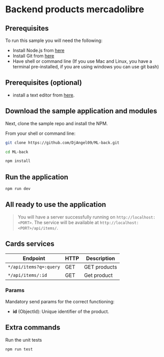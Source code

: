 # Backend products mercadolibre

## Prerequisites

To run this sample you will need the following:

* Install Node.js from [here](http://nodejs.org)
* Install Git from [here](https://git-scm.com/downloads)
* Have shell or command line (If you use Mac and Linux, you have a terminal pre-installed, if you are using windows you can use git bash)

## Prerequisites (optional)

* install a text editor from [here](https://code.visualstudio.com/download).

## Download the sample application and modules

Next, clone the sample repo and install the NPM.

From your shell or command line:

```bash
git clone https://github.com/DjAngel09/ML-back.git

cd ML-back

npm install
```

## Run the application

```bash
npm run dev
```

## All ready to use the application

> You will have a server successfully running on `http://localhost:<PORT>`.
> The service will be available at `http://localhost:<PORT>/api/items/`.

## Cards services

| Endpoint | HTTP | Description |
| --- | --- | ---|
| `*/api/items?q=:query` | GET | GET products
| `*/api/items/:id` | GET | Get product

### Params

Mandatory send params for the correct functioning:

* **id** (ObjectId): Unique identifier of the product.

## Extra commands

Run the unit tests

```bash
npm run test
```
